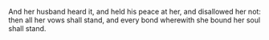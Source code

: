 And her husband heard it, and held his peace at her, and disallowed her not: then all her vows shall stand, and every bond wherewith she bound her soul shall stand.
